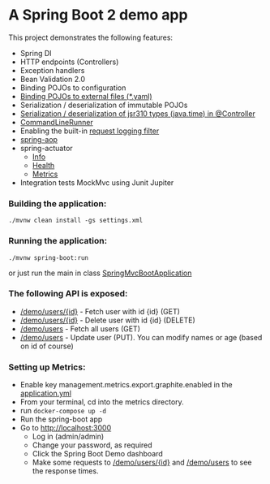 # A Spring Boot 2 demo app 

This project demonstrates the following features:
* Spring DI
* HTTP endpoints (Controllers)
* Exception handlers
* Bean Validation 2.0
* Binding POJOs to configuration
* [Binding POJOs to  external files (*.yaml)](src/main/java/com/att/training/spring/boot/demo/user/ExternalUserConfiguration.java) 
* Serialization / deserialization of immutable POJOs
* [Serialization / deserialization of jsr310 types (java.time) in @Controller](src/test/java/com/att/training/spring/boot/demo/datetime/DateTimeControllerTest.java)
* [CommandLineRunner](src/main/java/com/att/training/spring/boot/demo/AppConfig.java)
* Enabling the built-in [request logging filter](src/main/java/com/att/training/spring/boot/demo/AppConfig.java)
* [spring-aop](src/main/java/com/att/training/spring/boot/demo/RandomDelayAspect.java)
* spring-actuator
  * [Info](http://localhost:8090/demo/actuator/info)
  * [Health](http://localhost:8090/demo/actuator/health)
  * [Metrics](http://localhost:8090/demo/actuator/metrics)
* Integration tests MockMvc using Junit Jupiter 

### Building the application:
```
./mvnw clean install -gs settings.xml
```

### Running the application:
```
./mvnw spring-boot:run
```
or just run the main in class [SpringMvcBootApplication](src/main/java/com/att/training/spring/boot/demo/SpringMvcBootApplication.java)

### The following API is exposed:
* [/demo/users/{id}](http://localhost:8090/demo/users/1) - Fetch user with id {id} (GET)
* [/demo/users/{id}](http://localhost:8090/demo/users/1) - Delete user with id {id} (DELETE)
* [/demo/users](http://localhost:8090/demo/users) - Fetch all users (GET)
* [/demo/users](http://localhost:8090/demo/users) - Update user (PUT). You can modify names or age (based on id of course)

### Setting up Metrics:
* Enable key management.metrics.export.graphite.enabled in the [application.yml](src/main/resources/application.yml)
* From your terminal, cd into the metrics directory.
* run `docker-compose up -d`
* Run the spring-boot app
* Go to <http://localhost:3000>  
  * Log in (admin/admin)
  * Change your password, as required
  * Click the Spring Boot Demo dashboard
  * Make some requests to [/demo/users/{id}](http://localhost:8090/demo/users/1) and [/demo/users](http://localhost:8090/demo/users) to see the response times.

 